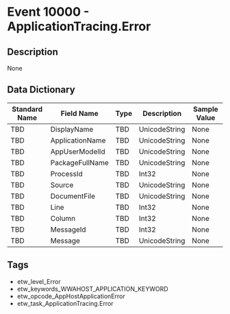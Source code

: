 # Event 10000 - ApplicationTracing.Error

## Description
None

## Data Dictionary
|Standard Name|Field Name|Type|Description|Sample Value|
|---|---|---|---|---|
|TBD|DisplayName|TBD|UnicodeString|None|None|
|TBD|ApplicationName|TBD|UnicodeString|None|None|
|TBD|AppUserModelId|TBD|UnicodeString|None|None|
|TBD|PackageFullName|TBD|UnicodeString|None|None|
|TBD|ProcessId|TBD|Int32|None|None|
|TBD|Source|TBD|UnicodeString|None|None|
|TBD|DocumentFile|TBD|UnicodeString|None|None|
|TBD|Line|TBD|Int32|None|None|
|TBD|Column|TBD|Int32|None|None|
|TBD|MessageId|TBD|Int32|None|None|
|TBD|Message|TBD|UnicodeString|None|None|

## Tags
* etw_level_Error
* etw_keywords_WWAHOST_APPLICATION_KEYWORD
* etw_opcode_AppHostApplicationError
* etw_task_ApplicationTracing.Error